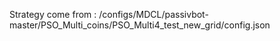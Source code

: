 Strategy come from : /configs/MDCL/passivbot-master/PSO_Multi_coins/PSO_Multi4_test_new_grid/config.json